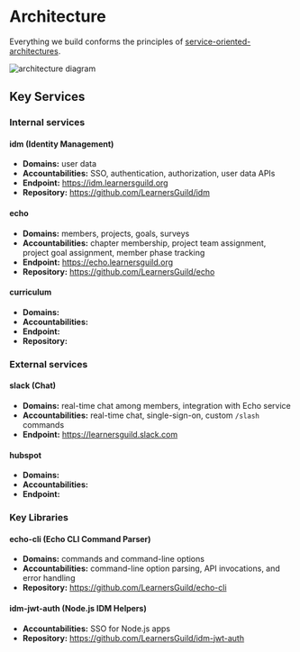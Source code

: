 # Architecture

Everything we build conforms the principles of [service-oriented-architectures](../global-requirements/soa.md).

![architecture diagram][arch-diagram]

## Key Services

### Internal services

#### idm (Identity Management)

- **Domains:** user data
- **Accountabilities:** SSO, authentication, authorization, user data APIs
- **Endpoint:** https://idm.learnersguild.org
- **Repository:** https://github.com/LearnersGuild/idm

#### echo

- **Domains:** members, projects, goals, surveys
- **Accountabilities:** chapter membership, project team assignment, project goal assignment, member phase tracking
- **Endpoint:** https://echo.learnersguild.org
- **Repository:** https://github.com/LearnersGuild/echo

#### curriculum

- **Domains:**
- **Accountabilities:**
- **Endpoint:**
- **Repository:**

### External services

#### slack (Chat)

- **Domains:** real-time chat among members, integration with Echo service
- **Accountabilities:** real-time chat, single-sign-on, custom `/slash` commands
- **Endpoint:** https://learnersguild.slack.com

#### hubspot

- **Domains:**
- **Accountabilities:**
- **Endpoint:**

### Key Libraries

#### echo-cli (Echo CLI Command Parser)

- **Domains:** commands and command-line options
- **Accountabilities:** command-line option parsing, API invocations, and error handling
- **Repository:** https://github.com/LearnersGuild/echo-cli

#### idm-jwt-auth (Node.js IDM Helpers)

- **Accountabilities:** SSO for Node.js apps
- **Repository:** https://github.com/LearnersGuild/idm-jwt-auth

[arch-diagram]: https://www.lucidchart.com/publicSegments/view/701b182a-c988-4eea-8231-ecae99571426/image.png
